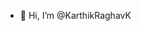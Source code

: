 - 👋 Hi, I’m @KarthikRaghavK


<!---
KarthikRaghavK/KarthikRaghavK is a ✨ special ✨ repository because its `README.md` (this file) appears on your GitHub profile.
You can click the Preview link to take a look at your changes.
--->
